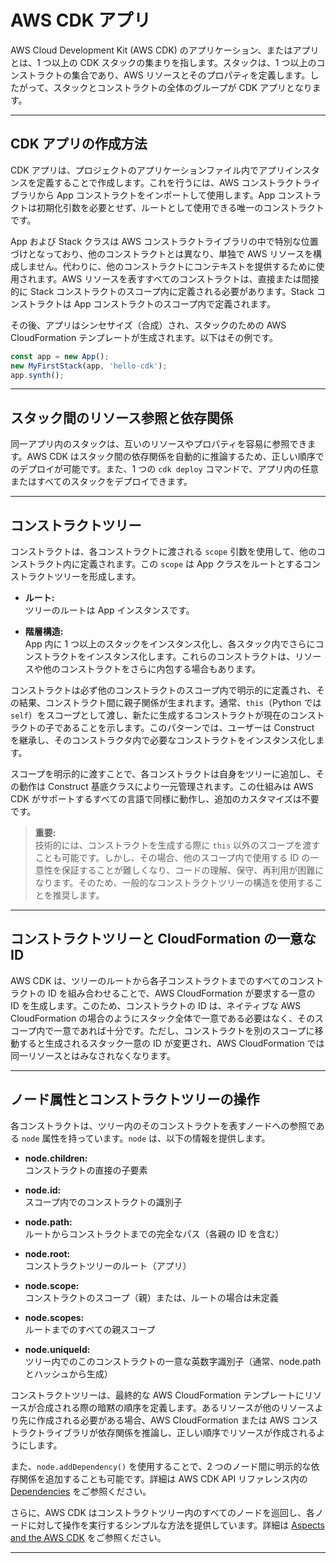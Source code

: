# AWS CDK アプリ

AWS Cloud Development Kit (AWS CDK) のアプリケーション、またはアプリとは、1 つ以上の CDK スタックの集まりを指します。スタックは、1 つ以上のコンストラクトの集合であり、AWS リソースとそのプロパティを定義します。したがって、スタックとコンストラクトの全体のグループが CDK アプリとなります。

---

## CDK アプリの作成方法

CDK アプリは、プロジェクトのアプリケーションファイル内でアプリインスタンスを定義することで作成します。これを行うには、AWS コンストラクトライブラリから App コンストラクトをインポートして使用します。App コンストラクトは初期化引数を必要とせず、ルートとして使用できる唯一のコンストラクトです。

App および Stack クラスは AWS コンストラクトライブラリの中で特別な位置づけとなっており、他のコンストラクトとは異なり、単独で AWS リソースを構成しません。代わりに、他のコンストラクトにコンテキストを提供するために使用されます。AWS リソースを表すすべてのコンストラクトは、直接または間接的に Stack コンストラクトのスコープ内に定義される必要があります。Stack コンストラクトは App コンストラクトのスコープ内で定義されます。

その後、アプリはシンセサイズ（合成）され、スタックのための AWS CloudFormation テンプレートが生成されます。以下はその例です。

```javascript
const app = new App();
new MyFirstStack(app, 'hello-cdk');
app.synth();
```

---

## スタック間のリソース参照と依存関係

同一アプリ内のスタックは、互いのリソースやプロパティを容易に参照できます。AWS CDK はスタック間の依存関係を自動的に推論するため、正しい順序でのデプロイが可能です。また、1 つの `cdk deploy` コマンドで、アプリ内の任意またはすべてのスタックをデプロイできます。

---

## コンストラクトツリー

コンストラクトは、各コンストラクトに渡される `scope` 引数を使用して、他のコンストラクト内に定義されます。この `scope` は App クラスをルートとするコンストラクトツリーを形成します。

- **ルート:**  
  ツリーのルートは App インスタンスです。

- **階層構造:**  
  App 内に 1 つ以上のスタックをインスタンス化し、各スタック内でさらにコンストラクトをインスタンス化します。これらのコンストラクトは、リソースや他のコンストラクトをさらに内包する場合もあります。

コンストラクトは必ず他のコンストラクトのスコープ内で明示的に定義され、その結果、コンストラクト間に親子関係が生まれます。通常、`this`（Python では `self`）をスコープとして渡し、新たに生成するコンストラクトが現在のコンストラクトの子であることを示します。このパターンでは、ユーザーは Construct を継承し、そのコンストラクタ内で必要なコンストラクトをインスタンス化します。

スコープを明示的に渡すことで、各コンストラクトは自身をツリーに追加し、その動作は Construct 基底クラスにより一元管理されます。この仕組みは AWS CDK がサポートするすべての言語で同様に動作し、追加のカスタマイズは不要です。

> **重要:**  
> 技術的には、コンストラクトを生成する際に `this` 以外のスコープを渡すことも可能です。しかし、その場合、他のスコープ内で使用する ID の一意性を保証することが難しくなり、コードの理解、保守、再利用が困難になります。そのため、一般的なコンストラクトツリーの構造を使用することを推奨します。

---

## コンストラクトツリーと CloudFormation の一意な ID

AWS CDK は、ツリーのルートから各子コンストラクトまでのすべてのコンストラクトの ID を組み合わせることで、AWS CloudFormation が要求する一意の ID を生成します。このため、コンストラクトの ID は、ネイティブな AWS CloudFormation の場合のようにスタック全体で一意である必要はなく、そのスコープ内で一意であれば十分です。ただし、コンストラクトを別のスコープに移動すると生成されるスタック一意の ID が変更され、AWS CloudFormation では同一リソースとはみなされなくなります。

---

## ノード属性とコンストラクトツリーの操作

各コンストラクトは、ツリー内のそのコンストラクトを表すノードへの参照である `node` 属性を持っています。`node` は、以下の情報を提供します。

- **node.children:**  
  コンストラクトの直接の子要素

- **node.id:**  
  スコープ内でのコンストラクトの識別子

- **node.path:**  
  ルートからコンストラクトまでの完全なパス（各親の ID を含む）

- **node.root:**  
  コンストラクトツリーのルート（アプリ）

- **node.scope:**  
  コンストラクトのスコープ（親）または、ルートの場合は未定義

- **node.scopes:**  
  ルートまでのすべての親スコープ

- **node.uniqueId:**  
  ツリー内でのこのコンストラクトの一意な英数字識別子（通常、node.path とハッシュから生成）

コンストラクトツリーは、最終的な AWS CloudFormation テンプレートにリソースが合成される際の暗黙の順序を定義します。あるリソースが他のリソースより先に作成される必要がある場合、AWS CloudFormation または AWS コンストラクトライブラリが依存関係を推論し、正しい順序でリソースが作成されるようにします。

また、`node.addDependency()` を使用することで、2 つのノード間に明示的な依存関係を追加することも可能です。詳細は AWS CDK API リファレンス内の [Dependencies](#) をご参照ください。

さらに、AWS CDK はコンストラクトツリー内のすべてのノードを巡回し、各ノードに対して操作を実行するシンプルな方法を提供しています。詳細は [Aspects and the AWS CDK](#) をご参照ください。

---